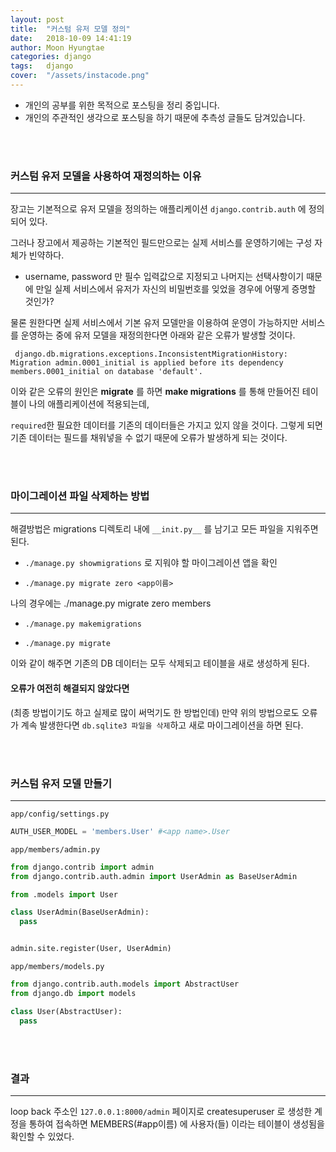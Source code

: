 ```yaml
---
layout: post
title:  "커스텀 유저 모델 정의"
date:   2018-10-09 14:41:19
author: Moon Hyungtae
categories: django
tags:	django
cover:  "/assets/instacode.png"
---
```


- 개인의 공부를 위한 목적으로 포스팅을 정리 중입니다.
- 개인의 주관적인 생각으로 포스팅을 하기 때문에 추측성 글들도 담겨있습니다.
<br>
<br>

### **커스텀 유저 모델을 사용하여 재정의하는 이유**

----------------------

장고는 기본적으로 유저 모델을 정의하는 애플리케이션 `django.contrib.auth` 에 정의되어 있다.

그러나 장고에서 제공하는 기본적인 필드만으로는 실제 서비스를 운영하기에는 구성 자체가 빈약하다.

- username, password 만 필수 입력값으로 지정되고 나머지는 선택사항이기 때문에 만일 실제 서비스에서 유저가 자신의 비밀번호를 잊었을 경우에 어떻게 증명할 것인가?

물론 원한다면 실제 서비스에서 기본 유저 모델만을 이용하여 운영이 가능하지만 서비스를 운영하는 중에 유저 모델을 재정의한다면 아래와 같은 오류가 발생할 것이다.

`
django.db.migrations.exceptions.InconsistentMigrationHistory: Migration admin.0001_initial is applied before its dependency members.0001_initial on database 'default'.`

이와 같은 오류의 원인은 **migrate** 를 하면 **make migrations** 를 통해 만들어진 테이블이 나의 애플리케이션에 적용되는데,

`required`한 필요한 데이터를 기존의 데이터들은 가지고 있지 않을 것이다. 그렇게 되면 기존 데이터는 필드를 채워넣을 수 없기 때문에 오류가 발생하게 되는 것이다.

<br>
<br>

### **마이그레이션 파일 삭제하는 방법**

-------------------------------

해결방법은 migrations 디렉토리 내에 `__init.py__` 를 남기고 모든 파일을 지워주면 된다.

- `./manage.py showmigrations` 로 지워야 할 마이그레이션 앱을 확인

- `./manage.py migrate zero <app이름>`

나의 경우에는 ./manage.py migrate zero members

- `./manage.py makemigrations`

- `./manage.py migrate`

이와 같이 해주면 기존의 DB 데이터는 모두 삭제되고 테이블을 새로 생성하게 된다.


#### **오류가 여전히 해결되지 않았다면**

(최종 방법이기도 하고 실제로 많이 써먹기도 한 방법인데) 만약 위의 방법으로도 오류가 계속 발생한다면 `db.sqlite3 파일을 삭제`하고 새로 마이그레이션을 하면 된다.

<br>
<br>

### **커스텀 유저 모델 만들기**

--------------------------------

`app/config/settings.py`
```python
AUTH_USER_MODEL = 'members.User' #<app name>.User

```

`app/members/admin.py`
```python
from django.contrib import admin
from django.contrib.auth.admin import UserAdmin as BaseUserAdmin

from .models import User

class UserAdmin(BaseUserAdmin):
  pass


admin.site.register(User, UserAdmin)
```

`app/members/models.py`
```python
from django.contrib.auth.models import AbstractUser
from django.db import models

class User(AbstractUser):
  pass
```

<br>
<br>

### **결과**

-----------------------

loop back 주소인 `127.0.0.1:8000/admin` 페이지로 createsuperuser 로 생성한 계정을 통하여 접속하면 MEMBERS(#app이름) 에 사용자(들) 이라는 테이블이 생성됨을 확인할 수 있었다.
